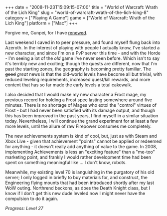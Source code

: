 +++
date = "2008-11-23T15:09:15-07:00"
title = "World of Warcraft: Wrath of the Lich King"
slug = "world-of-warcraft-wrath-of-the-lich-king-8"
category = ["Playing A Game"]
game = ["World of Warcraft: Wrath of the Lich King"]
platform = ["Mac"]
+++

Forgive me, Gunpei, for I have <a href="http://www.wowarmory.com/character-sheet.xml?r=Burning+Blade&n=Bitwise">renewed</a>.

Last weekend I caved in to peer pressure, and found myself flung back into Azeroth.  In the interest of playing with people I actually know, I've started a new character, and since I'm on a PvP server this time - and with the Horde - I'm seeing a lot of the <i>old</i> game I've never seen before.  Which isn't to say it's terribly new and exciting; though the quests are different, now that I'm past the starting zones, the geography is becoming pretty familiar.  The <s>good</s> <i>great</i> news is that the old-world levels have become all but trivial, with reduced leveling requirements, increased quest/kill rewards, and more content that has so far made the early levels a total cakewalk.

I also decided that I would make my new character a Frost mage, my previous record for holding a Frost spec lasting somewhere around five minutes.  There is no shortage of Mages who extol the "control" virtues of Frost - but I had never been satisfied with its damage output, and though this has been <i>improved</i> in the past years, I find myself in a similar situation today.  Nevertheless, I will continue the grand experiment for at least a few more levels, until the allure of raw Firepower consumes me completely.

The new achievements system is kind of cool, but, just as with Steam and Xbox Live - given that achievement "points" cannot be applied or redeemed for anything - it doesn't really add anything of value to the game.  In 2008, implementing Achievements is less an "exciting feature" than a "me-too" marketing point, and frankly I would rather development time had been spent on something meaningful like ... I don't know, robots.

Meanwhile, my existing level 70 is languishing in the purgatory of his old server; I only logged in briefly to buy materials for, and construct, the Engineering flying mounts that had been introduced shortly after my last WoW outing.  Northrend beckons, as does the Death Knight class, but I know if I don't get this new dude leveled now I might never have the compulsion to do it again.

<i>Progress: Level 27</i>